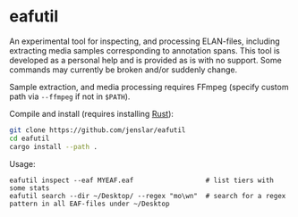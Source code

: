 # eafutil

An experimental tool for inspecting, and processing ELAN-files, including extracting media samples corresponding to annotation spans. This tool is developed as a personal help and is provided as is with no support. Some commands may currently be broken and/or suddenly change.

Sample extraction, and media processing requires FFmpeg (specify custom path via `--ffmpeg` if not in `$PATH`).

Compile and install (requires installing [Rust](https://www.rust-lang.org)):
```sh
git clone https://github.com/jenslar/eafutil
cd eafutil
cargo install --path .
```

Usage:
```
eafutil inspect --eaf MYEAF.eaf                  # list tiers with some stats
eafutil search --dir ~/Desktop/ --regex "mo\wn"  # search for a regex pattern in all EAF-files under ~/Desktop
```
